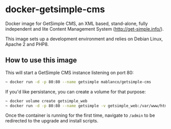 # docker-getsimple-cms

Docker image for GetSimple CMS, an XML based, stand-alone, fully independent and lite Content Management System (<http://get-simple.info/>).

This image sets up a development environment and relies on Debian Linux, Apache 2 and PHP8.

## How to use this image

This will start a GetSimple CMS instance listening on port 80:

```bash
~ docker run -d -p 80:80 --name getsimple mablanco/getsimple-cms
```

If you'd like persistance, you can create a volume for that purpose:

```bash
~ docker volume create getsimple_web
~ docker run -d -p 80:80 --name getsimple -v getsimple_web:/var/www/html mablanco/getsimple-cms
```

Once the container is running for the first time, navigate to `/admin` to be redirected to the upgrade and install scripts.
